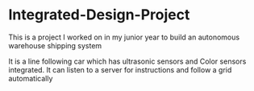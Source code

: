 # Integrated-Design-Project
This is a project I worked on in my junior year to build an autonomous warehouse shipping system

It is a line following car which has ultrasonic sensors and Color sensors integrated. It can listen to a server for instructions and follow a grid automatically
